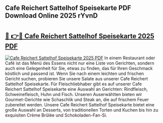 ## Cafe Reichert Sattelhof Speisekarte PDF Download Online 2025 rYvnD

# <h2><a href="http://gc70zpp.nevu.top/?p=Cafe+Reichert+Sattelhof+Speisekarte">🔗 👉🔴 Cafe Reichert Sattelhof Speisekarte 2025 PDF</a></h2>

[![Cafe Reichert Sattelhof Speisekarte 2025 PDF](https://i.imgur.com/dBaPXMq.png)](http://gc70zpp.nevu.top/?p=Cafe+Reichert+Sattelhof+Speisekarte)
In einem Restaurant oder Café ist das Menü des Essens nicht nur eine Liste von Gerichten, sondern auch eine Gelegenheit für Sie, etwas zu finden, das für Ihren Geschmack köstlich und passend ist. Wenn Sie nach einem leichten und frischen Gericht suchen, probieren Sie unsere Salate aus unserer Cafe Reichert Sattelhof Speisekarte. Für Fleischliebhaber gibt es auf unserer Cafe Reichert Sattelhof Speisekarte eine Auswahl an Gerichten: Rindfleisch, Schweinefleisch, Huhn und Fisch. Unseren Auserwählten bieten wir Gourmet-Gerichte wie Schaschlik und Steak an, die auf frischem Feuer zubereitet werden. Unsere Cafe Reichert Sattelhof Speisekarte bietet eine große Auswahl an Desserts, von traditionellen Torten und Kuchen bis hin zu exquisiten Crème Brûlée und Schokoladen-Fan-Si.
